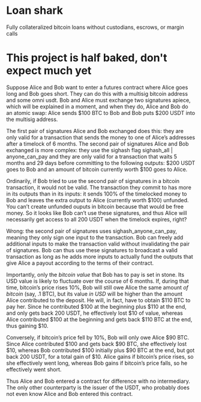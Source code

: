 # Loan shark
Fully collateralized bitcoin loans without custodians, escrows, or margin calls

# This project is half baked, don't expect much yet

Suppose Alice and Bob want to enter a futures contract where Alice goes long and Bob goes short. They can do this with a multisig bitcoin address and some omni usdt. Bob and Alice must exchange two signatures apiece, which will be explained in a moment, and when they do, Alice and Bob do an atomic swap: Alice sends $100 BTC to Bob and Bob puts $200 USDT into the multisig address.

The first pair of signatures Alice and Bob exchanged does this: they are only valid for a transaction that sends the money to one of Alice’s addresses after a timelock of 6 months. The second pair of signatures Alice and Bob exchanged is more complex: they use the sighash flag sighash_all | anyone_can_pay and they are only valid for a transaction that waits 5 months and 29 days before committing to the following outputs: $200 USDT goes to Bob and an amount of bitcoin currently worth $100 goes to Alice.

Ordinarily, if Bob tried to use the second pair of signatures in a bitcoin transaction, it would not be valid. The transaction they commit to has more in its outputs than in its inputs: it sends 100% of the timelocked money to Bob and leaves the extra output to Alice (currently worth $100) unfunded. You can’t create unfunded ouputs in bitcoin because that would be free money. So it looks like Bob can’t use these signatures, and thus Alice will necessarily get access to all 200 USDT when the timelock expires, right?

Wrong: the second pair of signatures uses sighash_anyone_can_pay, meaning they only sign one input to the transaction. Bob can freely add additional inputs to make the transaction valid without invalidating the pair of signatures. Bob can thus use these signatures to broadcast a valid transaction as long as he adds more inputs to actually fund the outputs that give Alice a payout according to the terms of their contract.

Importantly, only the *bitcoin value* that Bob has to pay is set in stone. Its USD value is likely to fluctuate over the course of 6 months. If, during that time, bitcoin’s price rises 10%, Bob will still owe Alice the same amount *of bitcoin* (say, .1 BTC), but its value *in USD* will be higher than the amount Alice contributed to the deposit. He will, in fact, have to obtain $110 BTC to pay her. Since he contributed $100 at the beginning plus $110 at the end, and only gets back 200 USDT, he effectively lost $10 of value, whereas Alice contributed $100 at the beginning and gets back $110 BTC at the end, thus gaining $10.

Conversely, if bitcoin’s price fell by 10%, Bob will only owe Alice $90 BTC. Since Alice contributed $100 and gets back $90 BTC, she effectively lost $10, whereas Bob contributed $100 initially plus $90 BTC at the end, but got back 200 USDT, for a total gain of $10. Alice gains if bitcoin’s price rises, so she effectively went long, whereas Bob gains if bitcoin’s price falls, so he effectively went short.

Thus Alice and Bob entered a contract for difference with no intermediary. The only other counterparty is the issuer of the USDT, who probably does not even know Alice and Bob entered this contract.
